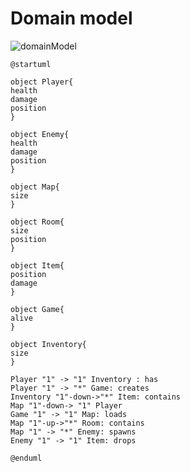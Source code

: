 
# Domain model

![domainModel](https://github.com/1smaa/progettoedids/assets/169902818/e4fc6649-8be3-4d64-b700-47684b3c2428)


```plantuml
@startuml

object Player{
health
damage
position
}

object Enemy{
health
damage
position
}

object Map{
size
}

object Room{
size
position
}

object Item{
position
damage
}

object Game{
alive
}

object Inventory{
size
}

Player "1" -> "1" Inventory : has
Player "1" -> "*" Game: creates
Inventory "1"-down->"*" Item: contains
Map "1"-down-> "1" Player
Game "1" -> "1" Map: loads
Map "1"-up->"*" Room: contains
Map "1" -> "*" Enemy: spawns
Enemy "1" -> "1" Item: drops

@enduml
```
